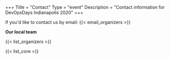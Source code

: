 +++
Title = "Contact"
Type = "event"
Description = "Contact information for DevOpsDays Indianapolis 2020"
+++

If you'd like to contact us by email: {{< email_organizers >}}

**Our local team**

{{< list_organizers >}}


{{< list_core >}}
